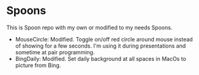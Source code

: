 # Spoons
This is Spoon repo with my own or modified to my needs Spoons.

- MouseCircle: Modified. Toggle on/off red circle around mouse instead of showing for a few seconds. I'm using it during presentations and sometime at pair programming.
- BingDaily: Modified. Set daily background at all spaces in MacOs to picture from Bing.
